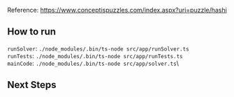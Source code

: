 Reference: https://www.conceptispuzzles.com/index.aspx?uri=puzzle/hashi

## How to run

`runSolver`: `./node_modules/.bin/ts-node src/app/runSolver.ts`\
`runTests`: `./node_modules/.bin/ts-node src/app/runTests.ts`\
`mainCode`: `./node_modules/.bin/ts-node src/app/solver.ts`\

## Next Steps

<TODO>
  
